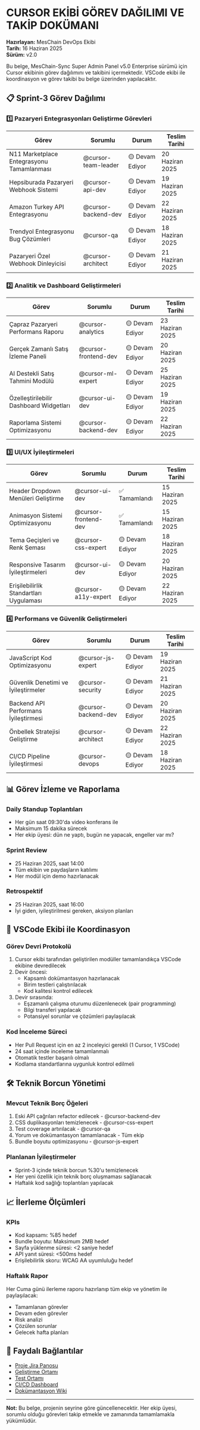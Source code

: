 # CURSOR EKİBİ GÖREV DAĞILIMI VE TAKİP DOKÜMANI

**Hazırlayan:** MesChain DevOps Ekibi  
**Tarih:** 16 Haziran 2025  
**Sürüm:** v2.0  

Bu belge, MesChain-Sync Super Admin Panel v5.0 Enterprise sürümü için Cursor ekibinin görev dağılımını ve takibini içermektedir. VSCode ekibi ile koordinasyon ve görev takibi bu belge üzerinden yapılacaktır.

## 📋 Sprint-3 Görev Dağılımı

### 1️⃣ Pazaryeri Entegrasyonları Geliştirme Görevleri

| Görev | Sorumlu | Durum | Teslim Tarihi |
|-------|---------|-------|---------------|
| N11 Marketplace Entegrasyonu Tamamlanması | @cursor-team-leader | 🟡 Devam Ediyor | 20 Haziran 2025 |
| Hepsiburada Pazaryeri Webhook Sistemi | @cursor-api-dev | 🟡 Devam Ediyor | 19 Haziran 2025 |
| Amazon Turkey API Entegrasyonu | @cursor-backend-dev | 🟡 Devam Ediyor | 22 Haziran 2025 |
| Trendyol Entegrasyonu Bug Çözümleri | @cursor-qa | 🟡 Devam Ediyor | 18 Haziran 2025 |
| Pazaryeri Özel Webhook Dinleyicisi | @cursor-architect | 🟡 Devam Ediyor | 21 Haziran 2025 |

### 2️⃣ Analitik ve Dashboard Geliştirmeleri

| Görev | Sorumlu | Durum | Teslim Tarihi |
|-------|---------|-------|---------------|
| Çapraz Pazaryeri Performans Raporu | @cursor-analytics | 🟡 Devam Ediyor | 23 Haziran 2025 |
| Gerçek Zamanlı Satış İzleme Paneli | @cursor-frontend-dev | 🟡 Devam Ediyor | 20 Haziran 2025 |
| AI Destekli Satış Tahmini Modülü | @cursor-ml-expert | 🟡 Devam Ediyor | 25 Haziran 2025 |
| Özelleştirilebilir Dashboard Widgetları | @cursor-ui-dev | 🟡 Devam Ediyor | 19 Haziran 2025 |
| Raporlama Sistemi Optimizasyonu | @cursor-backend-dev | 🟡 Devam Ediyor | 22 Haziran 2025 |

### 3️⃣ UI/UX İyileştirmeleri

| Görev | Sorumlu | Durum | Teslim Tarihi |
|-------|---------|-------|---------------|
| Header Dropdown Menüleri Geliştirme | @cursor-ui-dev | ✅ Tamamlandı | 15 Haziran 2025 |
| Animasyon Sistemi Optimizasyonu | @cursor-frontend-dev | ✅ Tamamlandı | 15 Haziran 2025 |
| Tema Geçişleri ve Renk Şeması | @cursor-css-expert | 🟡 Devam Ediyor | 18 Haziran 2025 |
| Responsive Tasarım İyileştirmeleri | @cursor-ui-dev | 🟡 Devam Ediyor | 20 Haziran 2025 |
| Erişilebilirlik Standartları Uygulaması | @cursor-a11y-expert | 🟡 Devam Ediyor | 22 Haziran 2025 |

### 4️⃣ Performans ve Güvenlik Geliştirmeleri

| Görev | Sorumlu | Durum | Teslim Tarihi |
|-------|---------|-------|---------------|
| JavaScript Kod Optimizasyonu | @cursor-js-expert | 🟡 Devam Ediyor | 19 Haziran 2025 |
| Güvenlik Denetimi ve İyileştirmeler | @cursor-security | 🟡 Devam Ediyor | 21 Haziran 2025 |
| Backend API Performans İyileştirmesi | @cursor-backend-dev | 🟡 Devam Ediyor | 20 Haziran 2025 |
| Önbellek Stratejisi Geliştirme | @cursor-architect | 🟡 Devam Ediyor | 22 Haziran 2025 |
| CI/CD Pipeline İyileştirmesi | @cursor-devops | 🟡 Devam Ediyor | 18 Haziran 2025 |

## 📊 Görev İzleme ve Raporlama

### Daily Standup Toplantıları
- Her gün saat 09:30'da video konferans ile
- Maksimum 15 dakika sürecek
- Her ekip üyesi: dün ne yaptı, bugün ne yapacak, engeller var mı?

### Sprint Review
- 25 Haziran 2025, saat 14:00
- Tüm ekibin ve paydaşların katılımı
- Her modül için demo hazırlanacak

### Retrospektif
- 25 Haziran 2025, saat 16:00
- İyi giden, iyileştirilmesi gereken, aksiyon planları

## 🔄 VSCode Ekibi ile Koordinasyon

### Görev Devri Protokolü
1. Cursor ekibi tarafından geliştirilen modüller tamamlandıkça VSCode ekibine devredilecek
2. Devir öncesi:
   - Kapsamlı dokümantasyon hazırlanacak
   - Birim testleri çalıştırılacak
   - Kod kalitesi kontrol edilecek
3. Devir sırasında:
   - Eşzamanlı çalışma oturumu düzenlenecek (pair programming)
   - Bilgi transferi yapılacak
   - Potansiyel sorunlar ve çözümleri paylaşılacak

### Kod İnceleme Süreci
- Her Pull Request için en az 2 inceleyici gerekli (1 Cursor, 1 VSCode)
- 24 saat içinde inceleme tamamlanmalı
- Otomatik testler başarılı olmalı
- Kodlama standartlarına uygunluk kontrol edilmeli

## 🛠 Teknik Borcun Yönetimi

### Mevcut Teknik Borç Öğeleri
1. Eski API çağrıları refactor edilecek - @cursor-backend-dev
2. CSS duplikasyonları temizlenecek - @cursor-css-expert
3. Test coverage artırılacak - @cursor-qa
4. Yorum ve dokümantasyon tamamlanacak - Tüm ekip
5. Bundle boyutu optimizasyonu - @cursor-js-expert

### Planlanan İyileştirmeler
- Sprint-3 içinde teknik borcun %30'u temizlenecek
- Her yeni özellik için teknik borç oluşmaması sağlanacak
- Haftalık kod sağlığı toplantıları yapılacak

## 📈 İlerleme Ölçümleri

### KPIs
- Kod kapsamı: %85 hedef
- Bundle boyutu: Maksimum 2MB hedef
- Sayfa yüklenme süresi: <2 saniye hedef
- API yanıt süresi: <500ms hedef
- Erişilebilirlik skoru: WCAG AA uyumluluğu hedef

### Haftalık Rapor
Her Cuma günü ilerleme raporu hazırlanıp tüm ekip ve yönetim ile paylaşılacak:
- Tamamlanan görevler
- Devam eden görevler
- Risk analizi
- Çözülen sorunlar
- Gelecek hafta planları

## 🔗 Faydalı Bağlantılar

- [Proje Jira Panosu](https://meschain-sync.atlassian.net/jira/sprint-3)
- [Geliştirme Ortamı](https://dev.meschain-sync.com/admin-v5)
- [Test Ortamı](https://test.meschain-sync.com/admin-v5)
- [CI/CD Dashboard](https://ci.meschain-sync.com/dashboard)
- [Dokümantasyon Wiki](https://wiki.meschain-sync.com/admin-v5)

---

**Not:** Bu belge, projenin seyrine göre güncellenecektir. Her ekip üyesi, sorumlu olduğu görevleri takip etmekle ve zamanında tamamlamakla yükümlüdür.
